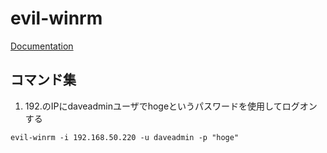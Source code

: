 # evil-winrm
[Documentation](https://github.com/Hackplayers/evil-winrm)

## コマンド集
1. 192.のIPにdaveadminユーザでhogeというパスワードを使用してログオンする
```
evil-winrm -i 192.168.50.220 -u daveadmin -p "hoge"
```